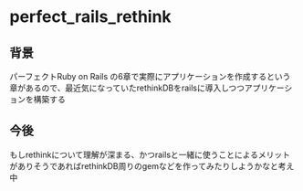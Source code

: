 # perfect_rails_rethink

## 背景
パーフェクトRuby on Rails の6章で実際にアプリケーションを作成するという章があるので、最近気になっていたrethinkDBをrailsに導入しつつアプリケーションを構築する

## 今後
もしrethinkについて理解が深まる、かつrailsと一緒に使うことによるメリットがありそうであればrethinkDB周りのgemなどを作ってみたりしようかなと考え中

